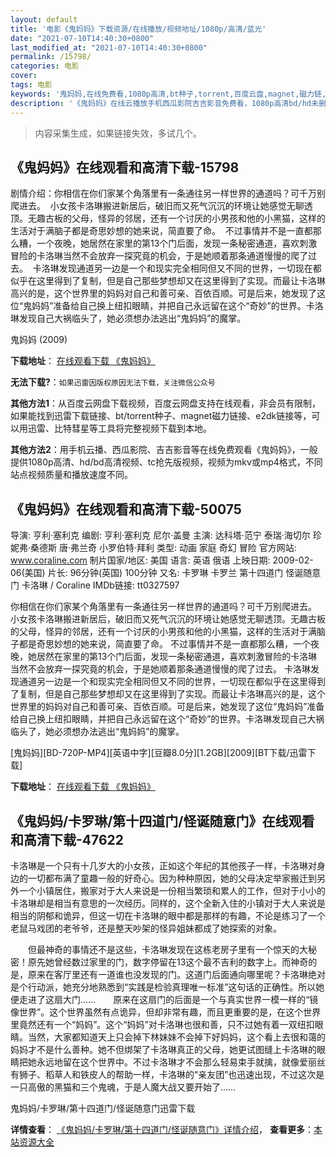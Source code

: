 ```yaml
---
layout: default
title: '电影《鬼妈妈》下载资源/在线播放/视频地址/1080p/高清/蓝光'
date: "2021-07-10T14:40:30+0800"
last_modified_at: "2021-07-10T14:40:30+0800"
permalink: /15798/
categories: 电影
cover:
tags: 电影
keywords: '鬼妈妈,在线免费看,1080p高清,bt种子,torrent,百度云盘,magnet,磁力链,迅雷下载资源'
description: '《鬼妈妈》在线云播放手机西瓜影院吉吉影音免费看，1080p高清bd/hd未删减完整版和tc抢先枪版，mkv/mp4格式，附带bt/torrent种子、magnet/磁力链、百度云盘、网盘资源迅雷下载链接'
---
```


>内容采集生成，如果链接失效，多试几个。


## 《鬼妈妈》在线观看和高清下载-15798

剧情介绍：你相信在你们家某个角落里有一条通往另一样世界的通道吗？可千万别爬进去。  小女孩卡洛琳搬进新居后，破旧而又死气沉沉的环境让她感觉无聊透顶。无趣古板的父母，怪异的邻居，还有一个讨厌的小男孩和他的小黑猫，这样的生活对于满脑子都是奇思妙想的她来说，简直要了命。  不过事情并不是一直都那么糟，一个夜晚，她居然在家里的第13个门后面，发现一条秘密通道，喜欢刺激冒险的卡洛琳当然不会放弃一探究竟的机会，于是她顺着那条通道慢慢的爬了过去。  卡洛琳发现通道另一边是一个和现实完全相同但又不同的世界，一切现在都似乎在这里得到了复制，但是自己那些梦想却又在这里得到了实现。而最让卡洛琳高兴的是，这个世界里的妈妈对自己和善可亲、百依百顺。可是后来，她发现了这位“鬼妈妈”准备给自己换上纽扣眼睛，并把自己永远留在这个“奇妙”的世界。卡洛琳发现自己大祸临头了，她必须想办法逃出“鬼妈妈”的魔掌。


鬼妈妈 (2009)

**下载地址**： [在线观看下载 《鬼妈妈》](https://www.btbtdy.me/btdy/dy4413.html) 


**无法下载?**：`如果迅雷因版权原因无法下载，关注微信公众号 `

**其他方法1**：从百度云网盘下载视频，百度云网盘支持在线观看，非会员有限制，如果能找到迅雷下载链接、bt/torrent种子、magnet磁力链接、e2dk链接等，可以用迅雷、比特彗星等工具将完整视频下载到本地。

**其他方法2**：用手机云播、西瓜影院、吉吉影音等在线免费观看《鬼妈妈》，一般提供1080p高清、hd/bd高清视频、tc抢先版视频，视频为mkv或mp4格式，不同站点视频质量和播放速度不同。


## 《鬼妈妈》在线观看和高清下载-50075

导演: 亨利·塞利克 编剧: 亨利·塞利克 尼尔·盖曼 主演: 达科塔·范宁 泰瑞·海切尔 珍妮弗·桑德斯 唐·弗兰奇 小罗伯特·拜利 类型: 动画 家庭 奇幻 冒险 官方网站: www.coraline.com 制片国家/地区: 美国 语言: 英语 俄语 上映日期: 2009-02-06(美国) 片长: 96分钟(英国) 100分钟 又名: 卡罗琳 卡罗兰 第十四道门 怪诞随意门 卡洛琳 / Coraline IMDb链接: tt0327597

你相信在你们家某个角落里有一条通往另一样世界的通道吗？可千万别爬进去。 小女孩卡洛琳搬进新居后，破旧而又死气沉沉的环境让她感觉无聊透顶。无趣古板的父母，怪异的邻居，还有一个讨厌的小男孩和他的小黑猫，这样的生活对于满脑子都是奇思妙想的她来说，简直要了命。 不过事情并不是一直都那么糟，一个夜晚，她居然在家里的第13个门后面，发现一条秘密通道，喜欢刺激冒险的卡洛琳当然不会放弃一探究竟的机会，于是她顺着那条通道慢慢的爬了过去。 卡洛琳发现通道另一边是一个和现实完全相同但又不同的世界，一切现在都似乎在这里得到了复制，但是自己那些梦想却又在这里得到了实现。而最让卡洛琳高兴的是，这个世界里的妈妈对自己和善可亲、百依百顺。可是后来，她发现了这位“鬼妈妈”准备给自己换上纽扣眼睛，并把自己永远留在这个“奇妙”的世界。卡洛琳发现自己大祸临头了，她必须想办法逃出“鬼妈妈”的魔掌。


[鬼妈妈][BD-720P-MP4][英语中字][豆瓣8.0分][1.2GB][2009][BT下载/迅雷下载]

**下载地址**： [在线观看下载 《鬼妈妈》](https://www.btdx8.com/torrent/coraline_2009.html) 


## 《鬼妈妈/卡罗琳/第十四道门/怪诞随意门》在线观看和高清下载-47622

卡洛琳是一个只有十几岁大的小女孩，正如这个年纪的其他孩子一样，卡洛琳对身边的一切都布满了童趣一般的好奇心。因为种种原因，她的父母决定举家搬迁到另外一个小镇居住，搬家对于大人来说是一份相当繁琐和累人的工作，但对于小小的卡洛琳却是相当有意思的一次经历。同样的，这个全新入住的小镇对于大人来说是相当的阴郁和诡异，但这一切在卡洛琳的眼中都是那样的有趣，不论是练习了一个老鼠马戏团的老爷爷，还是整天吵架的怪异姐妹都成了她探索的对象。</p>　　但最神奇的事情还不是这些，卡洛琳发现在这栋老房子里有一个惊天的大秘密！原先她曾经数过家里的门，数字停留在13这个最不吉利的数字上。而神奇的是，原来在客厅里还有一道谁也没发现的门。这道门后面通向哪里呢？卡洛琳绝对是个行动派，她充分地熟悉到“实践是检验真理唯一标准”这句话的正确性。所以她便走进了这扇大门……　　原来在这扇门的后面是一个与真实世界一模一样的“镜像世界”。这个世界虽然有点诡异，但却非常有趣，而且更重要的是，在这个世界里竟然还有一个&ldquo;妈妈”。这个&ldquo;妈妈”对卡洛琳也很和善，只不过她有着一双纽扣眼睛。当然，大家都知道天上只会掉下林妹妹不会掉下好妈妈，这个看上去很和蔼的妈妈才不是什么善种。她不但绑架了卡洛琳真正的父母，她更试图缝上卡洛琳的眼睛把她永远地留在这个世界中。不过卡洛琳才不会那么轻易束手就擒，就像爱丽丝有狮子、稻草人和铁皮人的帮助一样，卡洛琳的“亲友团&rdquo;也迅速出现，不过这次是一只高傲的黑猫和三个鬼魂，于是人魔大战又要开始了……


鬼妈妈/卡罗琳/第十四道门/怪诞随意门迅雷下载

**详情查看**： [《鬼妈妈/卡罗琳/第十四道门/怪诞随意门》详情介绍](/movie/47622/)， **查看更多**：[本站资源大全](/movie/t/all/)

